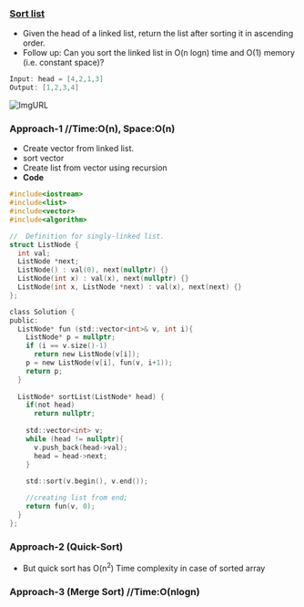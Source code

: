 ### [Sort list](https://leetcode.com/problems/sort-list/)
- Given the head of a linked list, return the list after sorting it in ascending order.
- Follow up: Can you sort the linked list in O(n logn) time and O(1) memory (i.e. constant space)?
```c
Input: head = [4,2,1,3]
Output: [1,2,3,4]
```

![ImgURL](https://assets.leetcode.com/uploads/2020/09/14/sort_list_1.jpg)

### Approach-1    //Time:O(n), Space:O(n)
- Create vector from linked list.
- sort vector
- Create list from vector using recursion
- **Code**
```c
#include<iostream>
#include<list>
#include<vector>
#include<algorithm>

//  Definition for singly-linked list.
struct ListNode {
  int val;
  ListNode *next;
  ListNode() : val(0), next(nullptr) {}
  ListNode(int x) : val(x), next(nullptr) {}
  ListNode(int x, ListNode *next) : val(x), next(next) {}
};

class Solution {
public:
  ListNode* fun (std::vector<int>& v, int i){
    ListNode* p = nullptr;
    if (i == v.size()-1)
      return new ListNode(v[i]);
    p = new ListNode(v[i], fun(v, i+1));
    return p;
  }
    
  ListNode* sortList(ListNode* head) {
    if(not head)
      return nullptr;
      
    std::vector<int> v;
    while (head != nullptr){
      v.push_back(head->val);
      head = head->next;
    }
    
    std::sort(v.begin(), v.end());

    //creating list from end;
    return fun(v, 0);        
  }
};
```

### Approach-2 (Quick-Sort)
- But quick sort has O(n<sup>2</sup>) Time complexity in case of sorted array

### Approach-3 (Merge Sort)   //Time:O(nlogn) 
